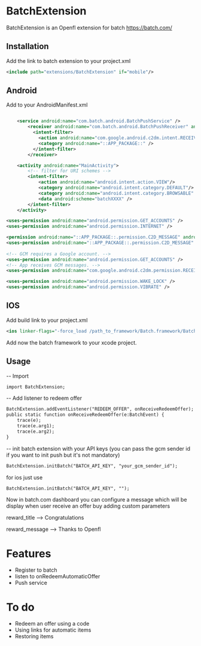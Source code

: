 BatchExtension
===========================

BatchExtension is an Openfl extension for batch https://batch.com/

Installation
------------
Add the link to batch extension to your project.xml
```xml
<include path="extensions/BatchExtension" if="mobile"/>
```
Android
------------

Add to your AndroidManifest.xml

```xml

	<service android:name="com.batch.android.BatchPushService" />
		<receiver android:name="com.batch.android.BatchPushReceiver" android:permission="com.google.android.c2dm.permission.SEND"> 
		  <intent-filter> 
			<action android:name="com.google.android.c2dm.intent.RECEIVE" /> 
			<category android:name="::APP_PACKAGE::" /> 
		  </intent-filter>  
		</receiver>

	<activity android:name="MainActivity">
		<!-- filter for URI schemes -->
		<intent-filter>
			<action android:name="android.intent.action.VIEW"/>
			<category android:name="android.intent.category.DEFAULT"/>
			<category android:name="android.intent.category.BROWSABLE" />
			<data android:scheme="batchXXXX" />
		</intent-filter>
	</activity>
```

```xml
<uses-permission android:name="android.permission.GET_ACCOUNTS" />
<uses-permission android:name="android.permission.INTERNET" />

<permission android:name="::APP_PACKAGE::.permission.C2D_MESSAGE" android:protectionLevel="signature" />
<uses-permission android:name="::APP_PACKAGE::.permission.C2D_MESSAGE" />
	
<!-- GCM requires a Google account. -->
<uses-permission android:name="android.permission.GET_ACCOUNTS" />
<!-- App receives GCM messages. -->
<uses-permission android:name="com.google.android.c2dm.permission.RECEIVE" />

<uses-permission android:name="android.permission.WAKE_LOCK" />
<uses-permission android:name="android.permission.VIBRATE" />  
```

IOS
------------

Add build link to your project.xml
```xml
<ios linker-flags="-force_load /path_to_framework/Batch.framework/Batch" />
```

Add now the batch framework to your xcode project.


Usage
------------

-- Import
```xml
import BatchExtension;
```

-- Add listener to redeem offer
```xml
BatchExtension.addEventListener("REDEEM_OFFER", onReceiveRedeemOffer);
public static function onReceiveRedeemOffer(e:BatchEvent) {
	trace(e);
	trace(e.arg1);
	trace(e.arg2);
} 
```

-- init batch extension with your API keys (you can pass the gcm sender id if you want to init push but it's not mandatory)
```xml
BatchExtension.initBatch("BATCH_API_KEY", "your_gcm_sender_id");
```

for ios just use
```xml
BatchExtension.initBatch("BATCH_API_KEY", "");
```

Now in batch.com dashboard you can configure a message which will be display when user receive an offer buy adding custom parameters

reward_title --> Congratulations

reward_message --> Thanks to Openfl

Features
===========================
- Register to batch
- listen to onRedeemAutomaticOffer
- Push service

To do
=========================== 
- Redeem an offer using a code
- Using links for automatic items
- Restoring items


